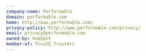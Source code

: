 ```yaml
---
company-name: Performable
domain: performable.com
home: http://www.performable.com/
privacy-policy: http://www.performable.com/privacy/
email: privacy@performable.com
owned-by: HubSpot
member-of: TrustE_TrustArc
---
```




